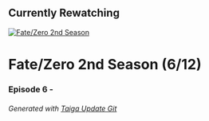 ﻿
## Currently Rewatching

[![Fate/Zero 2nd Season](https://s4.anilist.co/file/anilistcdn/media/anime/cover/medium/nx11741-Twb6iJx77FFV.jpg)](https://anilist.co/anime/11741)

# Fate/Zero 2nd Season (6/12)

### Episode 6 - 

###### *Generated with [Taiga Update Git](https://github.com/nike4613/taiga-update-git)*